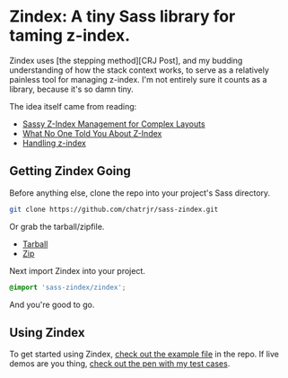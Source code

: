 # Zindex: A tiny Sass library for taming z-index. 

Zindex uses [the stepping method][CRJ Post], and my budding understanding of how the stack context works, to serve as a relatively painless tool for managing z-index. I'm not entirely sure it counts as a library, because it's so damn tiny.

The idea itself came from reading:

+ [Sassy Z-Index Management for Complex Layouts][JBSM]
+ [What No One Told You About Z-Index][PW]
+ [Handling z-index][CC]

## Getting Zindex Going

Before anything else, clone the repo into your project's Sass directory.

```bash
git clone https://github.com/chatrjr/sass-zindex.git
```

Or grab the tarball/zipfile.

+ [Tarball][TB] 
+ [Zip][Z]

Next import Zindex into your project.

```scss
@import 'sass-zindex/zindex';
```

And you're good to go.

## Using Zindex

To get started using Zindex, [check out the example file][EX] in the repo. If live demos are you thing, [check out the pen with my test cases][CP].


[JBSM]: http://www.smashingmagazine.com/2014/06/12/sassy-z-index-management-for-complex-layouts/ "Sassy Z-Index Management for Complex Layouts"
[PW]: http://philipwalton.com/articles/what-no-one-told-you-about-z-index/ "What No One Told You About Z-Index"
[CC]: http://css-tricks.com/handling-z-index/ "Handling z-index"
[TB]: https://github.com/chatrjr/sass-zindex/tarball/master "Zindex Tarball"
[Z]: https://github.com/User/sass-zindex/zipfile/master "Zindex Zip"
[EX]: https://github.com/chatrjr/sass-zindex/blob/master/zindex-example.scss "Zindex Usage Examples"
[CP]: http://codepen.io/chatrjr/pen/JrLIt "Zindex Test Cases"
